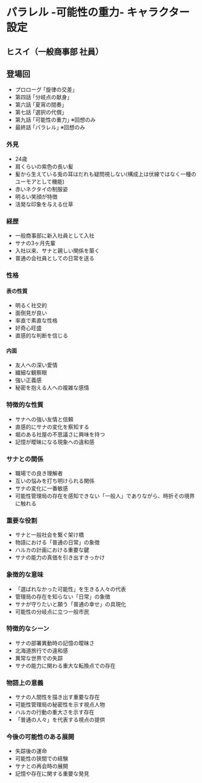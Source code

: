 # パラレル -可能性の重力- キャラクター設定

## ヒスイ（一般商事部 社員）
## 登場回
- プロローグ ｢旋律の交差｣
- 第四話 ｢分岐点の献身｣
- 第六話 ｢夏宵の間奏｣
- 第七話 ｢選択の代償｣
- 第九話 ｢可能性の重力｣ ※回想のみ
- 最終話 ｢パラレル｣ ※回想のみ

### 外見
- 24歳
- 肩くらいの紫色の長い髪
- 髪から生えている兎の耳はだれも疑問視しない(構成上は伏線ではなく一種のユーモアとして機能)
- 赤いネクタイの制服姿
- 明るい笑顔が特徴
- 活発な印象を与える仕草

### 経歴
- 一般商事部に新入社員として入社
- サナの3ヶ月先輩
- 入社以来、サナと親しい関係を築く
- 普通の会社員としての日常を送る

### 性格
#### 表の性質
- 明るく社交的
- 面倒見が良い
- 率直で素直な性格
- 好奇心旺盛
- 直感的な判断を信じる

#### 内面
- 友人への深い愛情
- 繊細な観察眼
- 強い正義感
- 秘密を抱える人への複雑な感情

### 特徴的な性質
- サナへの強い友情と信頼
- 直感的にサナの変化を察知する
- 堀のある社屋の不思議さに興味を持つ
- 記憶が曖昧になる現象への違和感

### サナとの関係
- 職場での良き理解者
- 互いの悩みを打ち明けられる関係
- サナの変化に一番敏感
- 可能性管理局の存在を感知できない「一般人」でありながら、時折その境界に触れる

### 重要な役割
- サナと一般社会を繋ぐ架け橋
- 物語における「普通の日常」の象徴
- ハルカの計画における重要な鍵
- サナの能力の真価を引き出すきっかけ

### 象徴的な意味
- 「選ばれなかった可能性」を生きる人々の代表
- 管理局の存在を知らない「日常」の象徴
- サナが守りたいと願う「普通の幸せ」の具現化
- 可能性の分岐点に立つ一般市民

### 特徴的なシーン
- サナの部署異動時の記憶の曖昧さ
- 北海道旅行での違和感
- 異常な世界での失踪
- サナの能力に関わる重大な転換点での存在

### 物語上の意義
- サナの人間性を描き出す重要な存在
- 可能性管理局の秘密性を示す視点人物
- ハルカの行動の重大さを示す存在
- 「普通の人々」を代表する視点の提供

### 今後の可能性のある展開
- 失踪後の運命
- 可能性の狭間での経験
- サナとの再会時の展開
- 記憶や存在に関する重要な発見